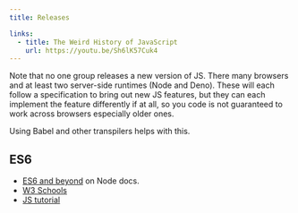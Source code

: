 ```yaml
---
title: Releases

links:
  - title: The Weird History of JavaScript 
    url: https://youtu.be/Sh6lK57Cuk4
--- 
```

Note that no one group releases a new version of JS. There many browsers and at least two server-side runtimes (Node and Deno). These will each follow a specification to bring out new JS features, but they can each implement the feature differently if at all, so you code is not guaranteed to work across browsers especially older ones.

Using Babel and other transpilers helps with this.

## ES6

- [ES6 and beyond](https://nodejs.org/en/docs/es6/) on Node docs.
- [W3 Schools](https://www.w3schools.com/Js/js_es6.asp)
- [JS tutorial](https://www.javascripttutorial.net/es6/)
  
